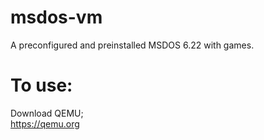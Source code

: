 # msdos-vm
A preconfigured and preinstalled MSDOS 6.22 with games.
# To use:
Download QEMU;<br>
https://qemu.org
